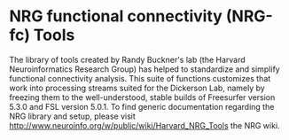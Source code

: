 # NRG functional connectivity (NRG-fc) Tools

The library of tools created by Randy Buckner's lab (the Harvard Neuroinformatics Research Group) has helped to standardize and simplify functional connectivity analysis. This suite of functions customizes that work into processing streams suited for the Dickerson Lab, namely by freezing them to the well-understood, stable builds of Freesurfer version 5.3.0 and FSL version 5.0.1. To find generic documentation regarding the NRG library and setup, please visit http://www.neuroinfo.org/w/public/wiki/Harvard_NRG_Tools the NRG wiki.
